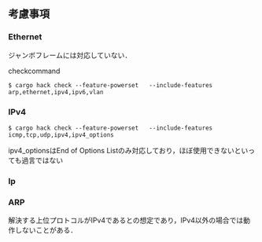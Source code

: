 ## 考慮事項
### Ethernet
ジャンボフレームには対応していない．

checkcommand
```
$ cargo hack check --feature-powerset   --include-features arp,ethernet,ipv4,ipv6,vlan
```

### IPv4
```
$ cargo hack check --feature-powerset   --include-features icmp,tcp,udp,ipv4,ipv4_options
```

ipv4_optionsはEnd of Options Listのみ対応しており，ほぼ使用できないといっても過言ではない

### Ip

### ARP
解決する上位プロトコルがIPv4であるとの想定であり，IPv4以外の場合では動作しないことがある．
